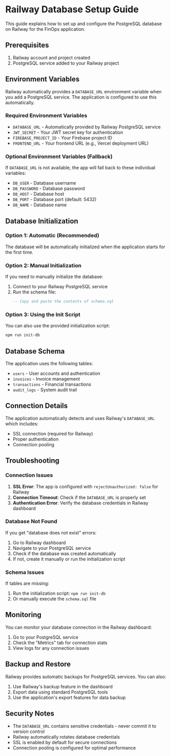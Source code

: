 # Railway Database Setup Guide

This guide explains how to set up and configure the PostgreSQL database on Railway for the FinOps application.

## Prerequisites

1. Railway account and project created
2. PostgreSQL service added to your Railway project

## Environment Variables

Railway automatically provides a `DATABASE_URL` environment variable when you add a PostgreSQL service. The application is configured to use this automatically.

### Required Environment Variables

- `DATABASE_URL` - Automatically provided by Railway PostgreSQL service
- `JWT_SECRET` - Your JWT secret key for authentication
- `FIREBASE_PROJECT_ID` - Your Firebase project ID
- `FRONTEND_URL` - Your frontend URL (e.g., Vercel deployment URL)

### Optional Environment Variables (Fallback)

If `DATABASE_URL` is not available, the app will fall back to these individual variables:
- `DB_USER` - Database username
- `DB_PASSWORD` - Database password  
- `DB_HOST` - Database host
- `DB_PORT` - Database port (default: 5432)
- `DB_NAME` - Database name

## Database Initialization

### Option 1: Automatic (Recommended)

The database will be automatically initialized when the application starts for the first time.

### Option 2: Manual Initialization

If you need to manually initialize the database:

1. Connect to your Railway PostgreSQL service
2. Run the schema file:
   ```sql
   -- Copy and paste the contents of schema.sql
   ```

### Option 3: Using the Init Script

You can also use the provided initialization script:

```bash
npm run init-db
```

## Database Schema

The application uses the following tables:

- `users` - User accounts and authentication
- `invoices` - Invoice management
- `transactions` - Financial transactions
- `audit_logs` - System audit trail

## Connection Details

The application automatically detects and uses Railway's `DATABASE_URL` which includes:
- SSL connection (required for Railway)
- Proper authentication
- Connection pooling

## Troubleshooting

### Connection Issues

1. **SSL Error**: The app is configured with `rejectUnauthorized: false` for Railway
2. **Connection Timeout**: Check if the `DATABASE_URL` is properly set
3. **Authentication Error**: Verify the database credentials in Railway dashboard

### Database Not Found

If you get "database does not exist" errors:
1. Go to Railway dashboard
2. Navigate to your PostgreSQL service
3. Check if the database was created automatically
4. If not, create it manually or run the initialization script

### Schema Issues

If tables are missing:
1. Run the initialization script: `npm run init-db`
2. Or manually execute the `schema.sql` file

## Monitoring

You can monitor your database connection in the Railway dashboard:
1. Go to your PostgreSQL service
2. Check the "Metrics" tab for connection stats
3. View logs for any connection issues

## Backup and Restore

Railway provides automatic backups for PostgreSQL services. You can also:
1. Use Railway's backup feature in the dashboard
2. Export data using standard PostgreSQL tools
3. Use the application's export features for data backup

## Security Notes

- The `DATABASE_URL` contains sensitive credentials - never commit it to version control
- Railway automatically rotates database credentials
- SSL is enabled by default for secure connections
- Connection pooling is configured for optimal performance 